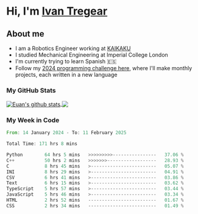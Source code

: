 # Hi, I'm [Ivan Tregear](https://www.linkedin.com/in/ivantregear/)

## About me

* I am a Robotics Engineer working at [KAIKAKU](https://github.com/KAIKAKU-AI)
* I studied Mechanical Engineering at Imperial College London
* I'm currently trying to learn Spanish :es:
* Follow my [2024 programming challenge here](https://github.com/ITregear?tab=repositories), where I'll make monthly projects, each written in a new language


### My GitHub Stats

<a href="#my-github-stats">
  <img align="center" src="https://github-readme-stats.vercel.app/api?username=itregear&count_private=true&show_icons=true&include_all_commits=true&theme=material-palenight" alt="Euan's github stats" />
</a>

<a href="#my-github-stats">
  <img align="center" src="https://github-readme-stats.vercel.app/api/top-langs/?username=itregear&layout=compact&theme=material-palenight" />
</a>

### My Week in Code
<!--START_SECTION:waka-->

```rust
From: 14 January 2024 - To: 11 February 2025

Total Time: 171 hrs 8 mins

Python        64 hrs 5 mins   >>>>>>>>>----------------   37.06 %
C++           50 hrs 2 mins   >>>>>>>------------------   28.93 %
C             8 hrs 45 mins   >------------------------   05.07 %
INI           8 hrs 29 mins   >------------------------   04.91 %
CSV           6 hrs 41 mins   >------------------------   03.86 %
Text          6 hrs 15 mins   >------------------------   03.62 %
TypeScript    5 hrs 57 mins   >------------------------   03.44 %
JavaScript    5 hrs 46 mins   >------------------------   03.34 %
HTML          2 hrs 52 mins   -------------------------   01.67 %
CSS           2 hrs 34 mins   -------------------------   01.49 %
```

<!--END_SECTION:waka-->

